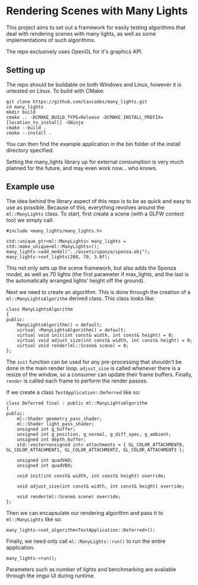 # Rendering Scenes with Many Lights

This project aims to set out a framework for easily testing algorithms that deal with rendering scenes with many lights, as well as some implementations of such algorithms.

The repo exclusively uses OpenGL for it's graphics API.

## Setting up

The repo should be buildable on both Windows and Linux, however it is untested on Linux. To build with CMake:

```
git clone https://github.com/Cascades/many_lights.git
cd many_lights
mkdir build
cmake .. -DCMAKE_BUILD_TYPE=Release -DCMAKE_INSTALL_PREFIX=[location_to_install] -GNinja
cmake --build .
cmake --install .
```

You can then find the example application in the bin folder of the install directory specified.

Setting the many_lights library up for external consumption is very much planned for the future, and may even work now... who knows.

## Example use

The idea behind the library aspect of this repo is to be as quick and easy to use as possible. Because of this, everything revolves around the `ml::ManyLights` class. To start, first create a scene (with a GLFW context too) we simply call:

```
#include <many_lights/many_lights.h>

std::unique_ptr<ml::ManyLights> many_lights = std::make_unique<ml::ManyLights>();
many_lights->add_model("../assets/sponza/sponza.obj");
many_lights->set_lights(200, 70, 3.0f);
```
This not only sets up the scene framework, but also adds the Sponza model, as well as 70 lights (the first parameter if max_lights, and the last is the automatically arranged lights' height off the ground).

Next we need to create an algorithm. This is done through the creation of a `ml::ManyLightsAlgorithm` derived class. This class looks like:

```
class ManyLightsAlgorithm
{
public:
    ManyLightsAlgorithm() = default;
    virtual ~ManyLightsAlgorithm() = default;
    virtual void init(int const& width, int const& height) = 0;
    virtual void adjust_size(int const& width, int const& height) = 0;
    virtual void render(ml::Scene& scene) = 0;
};
```

The `init` function can be used for any pre-processing that shouldn't be done in the main render loop. `adjust_size` is called whenever there is a resize of the window, so a consumer can update their frame buffers. Finally, `render` is called each frame to perform the render passes.

If we create a class `TestApplication::Deferred` like so:

```
class Deferred final : public ml::ManyLightsAlgorithm
{
public:
    ml::Shader geometry_pass_shader;
    ml::Shader light_pass_shader;
    unsigned int g_buffer;
    unsigned int g_position, g_normal, g_diff_spec, g_ambient;
    unsigned int depth_buffer;
    std::vector<unsigned int> attachments = { GL_COLOR_ATTACHMENT0, GL_COLOR_ATTACHMENT1, GL_COLOR_ATTACHMENT2, GL_COLOR_ATTACHMENT3 };

    unsigned int quadVAO;
    unsigned int quadVBO;

    void init(int const& width, int const& height) override;

    void adjust_size(int const& width, int const& height) override;

    void render(ml::Scene& scene) override;
};
```

Then we can encapsulate our rendering algorithm and pass it to `ml::ManyLights` like so:

```
many_lights->set_algorithm<TestApplication::Deferred>();
```

Finally, we need only call `ml::ManyLights::run()` to run the entire application.

```
many_lights->run();
```

Parameters such as number of lights and benchmarking are available through the imgui UI during runtime.
